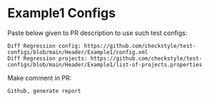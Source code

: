 # Example1 Configs
Paste below given to PR description to use such test configs:
```
Diff Regression config: https://github.com/checkstyle/test-configs/blob/main/Header/Example1/config.xml
Diff Regression projects: https://github.com/checkstyle/test-configs/blob/main/Header/Example1/list-of-projects.properties
```
Make comment in PR:
```
Github, generate report
```
